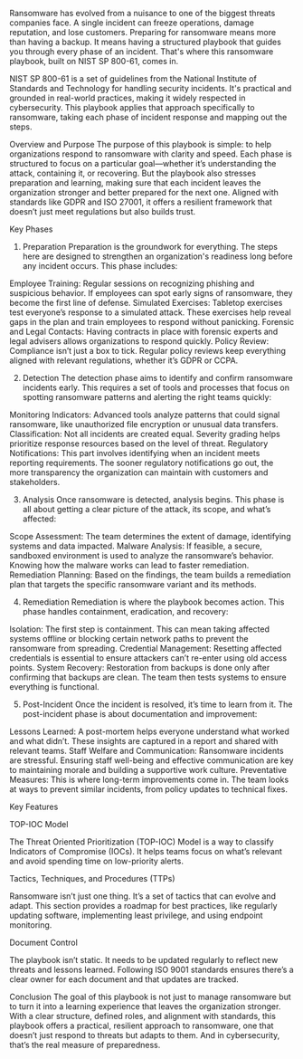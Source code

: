 Ransomware has evolved from a nuisance to one of the biggest threats companies face. A single incident can freeze operations, damage reputation, and lose customers. Preparing for ransomware means more than having a backup. It means having a structured playbook that guides you through every phase of an incident. That's where this ransomware playbook, built on NIST SP 800-61, comes in.

NIST SP 800-61 is a set of guidelines from the National Institute of Standards and Technology for handling security incidents. It's practical and grounded in real-world practices, making it widely respected in cybersecurity. This playbook applies that approach specifically to ransomware, taking each phase of incident response and mapping out the steps.

Overview and Purpose
The purpose of this playbook is simple: to help organizations respond to ransomware with clarity and speed. Each phase is structured to focus on a particular goal—whether it’s understanding the attack, containing it, or recovering. But the playbook also stresses preparation and learning, making sure that each incident leaves the organization stronger and better prepared for the next one. Aligned with standards like GDPR and ISO 27001, it offers a resilient framework that doesn’t just meet regulations but also builds trust.

Key Phases

1. Preparation
Preparation is the groundwork for everything. The steps here are designed to strengthen an organization's readiness long before any incident occurs. This phase includes:

Employee Training: Regular sessions on recognizing phishing and suspicious behavior. If employees can spot early signs of ransomware, they become the first line of defense.
Simulated Exercises: Tabletop exercises test everyone’s response to a simulated attack. These exercises help reveal gaps in the plan and train employees to respond without panicking.
Forensic and Legal Contacts: Having contracts in place with forensic experts and legal advisers allows organizations to respond quickly.
Policy Review: Compliance isn’t just a box to tick. Regular policy reviews keep everything aligned with relevant regulations, whether it’s GDPR or CCPA.

2. Detection
The detection phase aims to identify and confirm ransomware incidents early. This requires a set of tools and processes that focus on spotting ransomware patterns and alerting the right teams quickly:

Monitoring Indicators: Advanced tools analyze patterns that could signal ransomware, like unauthorized file encryption or unusual data transfers.
Classification: Not all incidents are created equal. Severity grading helps prioritize response resources based on the level of threat.
Regulatory Notifications: This part involves identifying when an incident meets reporting requirements. The sooner regulatory notifications go out, the more transparency the organization can maintain with customers and stakeholders.

3. Analysis
Once ransomware is detected, analysis begins. This phase is all about getting a clear picture of the attack, its scope, and what’s affected:

Scope Assessment: The team determines the extent of damage, identifying systems and data impacted.
Malware Analysis: If feasible, a secure, sandboxed environment is used to analyze the ransomware’s behavior. Knowing how the malware works can lead to faster remediation.
Remediation Planning: Based on the findings, the team builds a remediation plan that targets the specific ransomware variant and its methods.

4. Remediation
Remediation is where the playbook becomes action. This phase handles containment, eradication, and recovery:

Isolation: The first step is containment. This can mean taking affected systems offline or blocking certain network paths to prevent the ransomware from spreading.
Credential Management: Resetting affected credentials is essential to ensure attackers can’t re-enter using old access points.
System Recovery: Restoration from backups is done only after confirming that backups are clean. The team then tests systems to ensure everything is functional.

5. Post-Incident
Once the incident is resolved, it’s time to learn from it. The post-incident phase is about documentation and improvement:

Lessons Learned: A post-mortem helps everyone understand what worked and what didn’t. These insights are captured in a report and shared with relevant teams.
Staff Welfare and Communication: Ransomware incidents are stressful. Ensuring staff well-being and effective communication are key to maintaining morale and building a supportive work culture.
Preventative Measures: This is where long-term improvements come in. The team looks at ways to prevent similar incidents, from policy updates to technical fixes.

Key Features

TOP-IOC Model

The Threat Oriented Prioritization (TOP-IOC) Model is a way to classify Indicators of Compromise (IOCs). It helps teams focus on what’s relevant and avoid spending time on low-priority alerts.

Tactics, Techniques, and Procedures (TTPs)

Ransomware isn’t just one thing. It’s a set of tactics that can evolve and adapt. This section provides a roadmap for best practices, like regularly updating software, implementing least privilege, and using endpoint monitoring.

Document Control

The playbook isn’t static. It needs to be updated regularly to reflect new threats and lessons learned. Following ISO 9001 standards ensures there’s a clear owner for each document and that updates are tracked.

Conclusion
The goal of this playbook is not just to manage ransomware but to turn it into a learning experience that leaves the organization stronger. With a clear structure, defined roles, and alignment with standards, this playbook offers a practical, resilient approach to ransomware, one that doesn’t just respond to threats but adapts to them. And in cybersecurity, that’s the real measure of preparedness.
